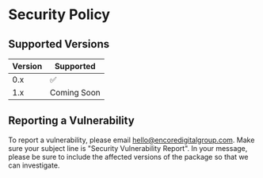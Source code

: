# Security Policy

## Supported Versions

| Version | Supported   |
|---------|-------------|
| 0.x     | ✅           |
| 1.x     | Coming Soon |

## Reporting a Vulnerability

To report a vulnerability, please email hello@encoredigitalgroup.com. Make sure your subject line is "Security
Vulnerability Report". In your message, please be sure to include the affected versions of the package so that we can
investigate.
